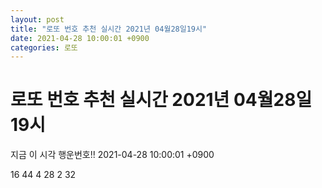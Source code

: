 ```yaml
---
layout: post
title: "로또 번호 추천 실시간 2021년 04월28일19시"
date: 2021-04-28 10:00:01 +0900
categories: 로또
---
```


# 로또 번호 추천 실시간 2021년 04월28일19시

지금 이 시각 행운번호!! 2021-04-28 10:00:01 +0900

 16  44  4  28  2  32 

